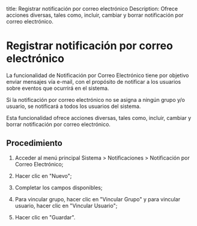 title: Registrar notificación por correo electrónico
Description: Ofrece acciones diversas, tales como, incluir, cambiar y borrar notificación por correo electrónico.
# Registrar notificación por correo electrónico


La funcionalidad de Notificación por Correo Electrónico tiene por objetivo
enviar mensajes vía e-mail, con el propósito de notificar a los usuarios sobre
eventos que ocurrirá en el sistema.

Si la notificación por correo electrónico no se asigna a ningún grupo y/o
usuario, se notificará a todos los usuarios del sistema.

Esta funcionalidad ofrece acciones diversas, tales como, incluir, cambiar y
borrar notificación por correo electrónico.

Procedimiento
-----------------

1.  Acceder al menú principal Sistema \> Notificaciones \> Notificación por
    Correo Electrónico;

2.  Hacer clic en "Nuevo";

3.  Completar los campos disponibles;

4.  Para vincular grupo, hacer clic en "Vincular Grupo" y para vincular usuario,
    hacer clic en "Vincular Usuario";

5.  Hacer clic en "Guardar".



<!-- !!! tip "About"

    <b>Product/Version:</b> CITSmart | 8.00 &nbsp;&nbsp;
    <b>Updated:</b>01/25/2021 - Anna Martins
